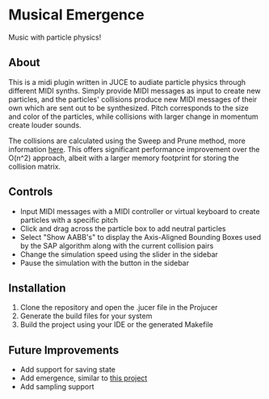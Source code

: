 # Musical Emergence

Music with particle physics!

## About

This is a midi plugin written in JUCE to audiate particle physics through different MIDI synths. Simply provide MIDI messages as input to create new particles, and the particles' collisions produce new MIDI messages of their own which are sent out to be synthesized. Pitch corresponds to the size and color of the particles, while collisions with larger change in momentum create louder sounds.

The collisions are calculated using the Sweep and Prune method, more information [here](http://codercorner.com/SAP.pdf). This offers significant performance improvement over the O(n^2) approach, albeit with a larger memory footprint for storing the collision matrix.

## Controls

- Input MIDI messages with a MIDI controller or virtual keyboard to create particles with a specific pitch
- Click and drag across the particle box to add neutral particles
- Select "Show AABB's" to display the Axis-Aligned Bounding Boxes used by the SAP algorithm along with the current collision pairs
- Change the simulation speed using the slider in the sidebar
- Pause the simulation with the button in the sidebar

## Installation

1. Clone the repository and open the .jucer file in the Projucer
2. Generate the build files for your system
3. Build the project using your IDE or the generated Makefile

## Future Improvements

- Add support for saving state
- Add emergence, similar to [this project](https://github.com/ncase/fireflies)
- Add sampling support
